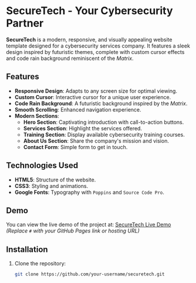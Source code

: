# SecureTech - Your Cybersecurity Partner

**SecureTech** is a modern, responsive, and visually appealing website template designed for a cybersecurity services company. It features a sleek design inspired by futuristic themes, complete with custom cursor effects and code rain background reminiscent of the *Matrix*.

## Features

- **Responsive Design**: Adapts to any screen size for optimal viewing.
- **Custom Cursor**: Interactive cursor for a unique user experience.
- **Code Rain Background**: A futuristic background inspired by the *Matrix*.
- **Smooth Scrolling**: Enhanced navigation experience.
- **Modern Sections**:
  - **Hero Section**: Captivating introduction with call-to-action buttons.
  - **Services Section**: Highlight the services offered.
  - **Training Section**: Display available cybersecurity training courses.
  - **About Us Section**: Share the company's mission and vision.
  - **Contact Form**: Simple form to get in touch.

## Technologies Used

- **HTML5**: Structure of the website.
- **CSS3**: Styling and animations.
- **Google Fonts**: Typography with `Poppins` and `Source Code Pro`.

## Demo

You can view the live demo of the project at: [SecureTech Live Demo](#) *(Replace `#` with your GitHub Pages link or hosting URL)*

## Installation

1. Clone the repository:
   ```bash
   git clone https://github.com/your-username/securetech.git
